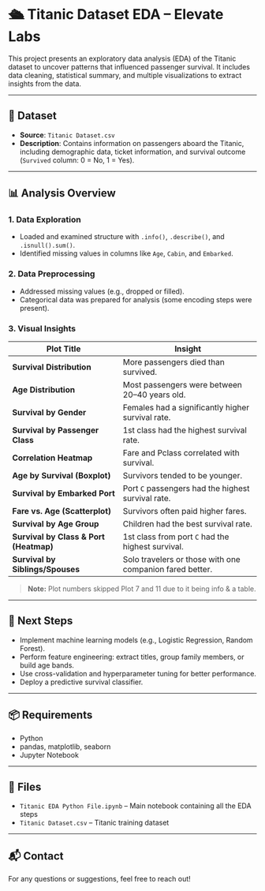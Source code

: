 # 🛳 Titanic Dataset EDA – Elevate Labs

This project presents an exploratory data analysis (EDA) of the Titanic dataset to uncover patterns that influenced passenger survival. It includes data cleaning, statistical summary, and multiple visualizations to extract insights from the data.

---

## 📁 Dataset

- **Source**: `Titanic Dataset.csv`
- **Description**: Contains information on passengers aboard the Titanic, including demographic data, ticket information, and survival outcome (`Survived` column: 0 = No, 1 = Yes).

---

## 📊 Analysis Overview

### 1. Data Exploration
- Loaded and examined structure with `.info()`, `.describe()`, and `.isnull().sum()`.
- Identified missing values in columns like `Age`, `Cabin`, and `Embarked`.

### 2. Data Preprocessing
- Addressed missing values (e.g., dropped or filled).
- Categorical data was prepared for analysis (some encoding steps were present).

### 3. Visual Insights

| Plot Title                              | Insight |
|----------------------------------------|---------|
| **Survival Distribution**              | More passengers died than survived. |
| **Age Distribution**                   | Most passengers were between 20–40 years old. |
| **Survival by Gender**                 | Females had a significantly higher survival rate. |
| **Survival by Passenger Class**        | 1st class had the highest survival rate. |
| **Correlation Heatmap**                | Fare and Pclass correlated with survival. |
| **Age by Survival (Boxplot)**          | Survivors tended to be younger. |
| **Survival by Embarked Port**          | Port `C` passengers had the highest survival rate. |
| **Fare vs. Age (Scatterplot)**         | Survivors often paid higher fares. |
| **Survival by Age Group**              | Children had the best survival rate. |
| **Survival by Class & Port (Heatmap)** | 1st class from port `C` had the highest survival. |
| **Survival by Siblings/Spouses**       | Solo travelers or those with one companion fared better. |

> **Note:** Plot numbers skipped Plot 7 and 11 due to it being info & a table.
---

## 🧠 Next Steps

- Implement machine learning models (e.g., Logistic Regression, Random Forest).
- Perform feature engineering: extract titles, group family members, or build age bands.
- Use cross-validation and hyperparameter tuning for better performance.
- Deploy a predictive survival classifier.

---

## 📦 Requirements

- Python
- pandas, matplotlib, seaborn
- Jupyter Notebook

---

## 📂 Files

- `Titanic EDA Python File.ipynb` – Main notebook containing all the EDA steps
- `Titanic Dataset.csv` – Titanic training dataset

---

## 📬 Contact

For any questions or suggestions, feel free to reach out!

